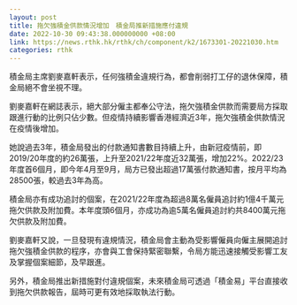 ```yaml
---
layout: post
title: 拖欠強積金供款情況增加　積金局推新措施應付違規
date: 2022-10-30 09:43:38.000000000 +08:00
link: https://news.rthk.hk/rthk/ch/component/k2/1673301-20221030.htm
categories: rthk
---
```


積金局主席劉麥嘉軒表示，任何強積金違規行為，都會削弱打工仔的退休保障，積金局絕不會坐視不理。

劉麥嘉軒在網誌表示，絕大部分僱主都奉公守法，拖欠強積金供款而需要局方採取跟進行動的比例只佔少數。但疫情持續影響香港經濟近3年，拖欠強積金供款情況在疫情後增加。

她說過去3年，積金局發出的付款通知書數目持續上升，由新冠疫情前，即2019/20年度的約26萬張，上升至2021/22年度近32萬張，增加22%。2022/23年度首6個月，即今年4月至9月，局方已發出超過17萬張付款通知書，按月平均為28500張，較過去3年為高。

積金局亦有成功追討的個案，在2021/22年度為超過8萬名僱員追討約1億4千萬元拖欠供款及附加費。本年度頭6個月，亦成功為逾5萬名僱員追討約共8400萬元拖欠供款及附加費。

劉麥嘉軒又說，一旦發現有違規情況，積金局會主動為受影響僱員向僱主展開追討拖欠強積金供款的程序，亦會與工會保持緊密聯繫，令局方能迅速接觸受影響工友及掌握個案細節，及早跟進。

另外，積金局推出新措施對付違規個案，未來積金局可透過「積金易」平台直接收到拖欠供款報告，屆時可更有效地採取執法行動。
